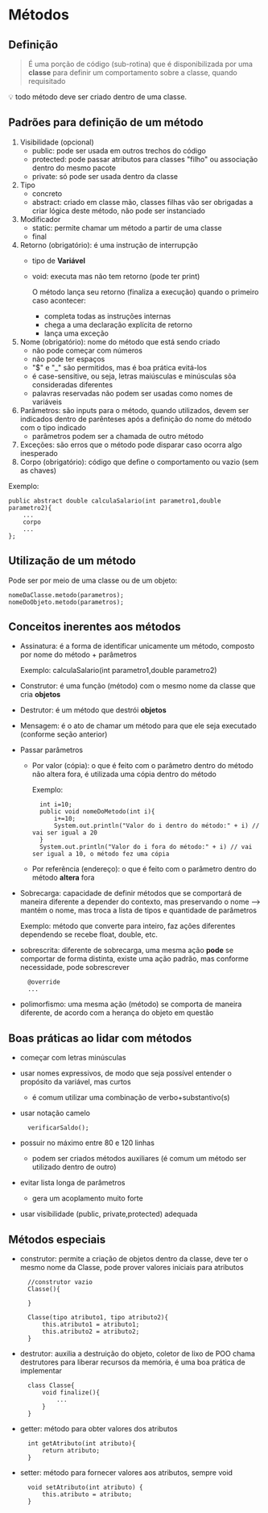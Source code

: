 # Métodos

## Definição
> É uma porção de código (sub-rotina) que é disponibilizada por uma **classe** para definir um comportamento sobre a classe, quando requisitado

:bulb: todo método deve ser criado dentro de uma classe.

## Padrões para definição de um método
1. Visibilidade (opcional)
    - public: pode ser usada em outros trechos do código
    - protected: pode passar atributos para classes "filho" ou associação dentro do mesmo pacote
    - private: só pode ser usada dentro da classe
1. Tipo 
    - concreto
    - abstract: criado em classe mão, classes filhas vão ser obrigadas a criar lógica deste método, não pode ser instanciado
1. Modificador
    - static: permite chamar um método a partir de uma classe
    - final
1. Retorno (obrigatório): é uma instrução de interrupção
    - tipo de **Variável**
    - void: executa mas não tem retorno (pode ter print)

        O método lança seu retorno (finaliza a execução) quando o primeiro caso acontecer:
        
        - completa todas as instruções internas
        - chega a uma declaração explícita de retorno
        - lança uma exceção
1. Nome (obrigatório): nome do método que está sendo criado
    - não pode começar com números
    - não pode ter espaços
    - "$" e "_" são permitidos, mas é boa prática evitá-los
    - é case-sensitive, ou seja, letras maiúsculas e minúsculas sõa consideradas diferentes
    - palavras reservadas não podem ser usadas como nomes de variáveis
1. Parâmetros: são inputs para o método, quando utilizados, devem ser indicados dentro de parênteses após a definição do nome do método com o tipo indicado
    - parâmetros podem ser a chamada de outro método
1. Exceções: são erros que o método pode disparar caso ocorra algo inesperado
1. Corpo (obrigatório): código que define o comportamento ou vazio (sem as chaves)

Exemplo:
    
    public abstract double calculaSalario(int parametro1,double parametro2){
        ...
        corpo
        ...
    }; 

## Utilização de um método

Pode ser por meio de uma classe ou de um objeto:

    nomeDaClasse.metodo(parametros);
    nomeDoObjeto.metodo(parametros);

## Conceitos inerentes aos métodos
- Assinatura: é a forma de identificar unicamente um método, composto por nome do método + parâmetros

    Exemplo: calculaSalario(int parametro1,double parametro2)

- Construtor: é uma função (método) com o mesmo nome da classe que cria **objetos**
- Destrutor: é um método que destrói **objetos**
- Mensagem: é o ato de chamar um método para que ele seja executado (conforme seção anterior)
- Passar parâmetros
    - Por valor (cópia): o que é feito com o parâmetro dentro do método não altera fora, é utilizada uma cópia dentro do método

        Exemplo:
    
            int i=10;
            public void nomeDoMetodo(int i){
                i+=10;
                System.out.println("Valor do i dentro do método:" + i) // vai ser igual a 20
            }
            System.out.println("Valor do i fora do método:" + i) // vai ser igual a 10, o método fez uma cópia

    - Por referência (endereço): o que é feito com o parâmetro dentro do método **altera** fora
- Sobrecarga: capacidade de definir métodos que se comportará de maneira diferente a depender do contexto, mas preservando o nome --> mantém o nome, mas troca a lista de tipos e quantidade de parâmetros

    Exemplo: método que converte para inteiro, faz ações diferentes dependendo se recebe float, double, etc.

- sobrescrita: diferente de sobrecarga, uma mesma ação **pode** se comportar de forma distinta, existe uma ação padrão, mas conforme necessidade, pode sobrescrever 

        @override
        ...

- polimorfismo: uma mesma ação (método) se comporta de maneira diferente, de acordo com a herança do objeto em questão

## Boas práticas ao lidar com métodos
- começar com letras minúsculas
- usar nomes expressivos, de modo que seja possível entender o propósito da variável, mas curtos
    - é comum utilizar uma combinação de verbo+substantivo(s)
- usar notação camelo
            
        verificarSaldo();
- possuir no máximo entre 80 e 120 linhas
    - podem ser criados métodos auxiliares (é comum um método ser utilizado dentro de outro)

- evitar lista longa de parâmetros
    - gera um acoplamento muito forte
- usar visibilidade (public, private,protected) adequada

## Métodos especiais
- construtor: permite a criação de objetos dentro da classe, deve ter o mesmo nome da Classe, pode prover valores iniciais para atributos

        //construtor vazio
        Classe(){

        }

        Classe(tipo atributo1, tipo atributo2){
            this.atributo1 = atributo1;
            this.atributo2 = atributo2;
        }

- destrutor: auxilia a destruição do objeto, coletor de lixo de POO chama destrutores para liberar recursos da memória, é uma boa prática de implementar

        class Classe{
            void finalize(){
                ...
            }
        }

- getter: método para obter valores dos atributos

        int getAtributo(int atributo){
            return atributo;
        }

- setter: método para fornecer valores aos atributos, sempre void

        void setAtributo(int atributo) {
            this.atributo = atributo;
        }
